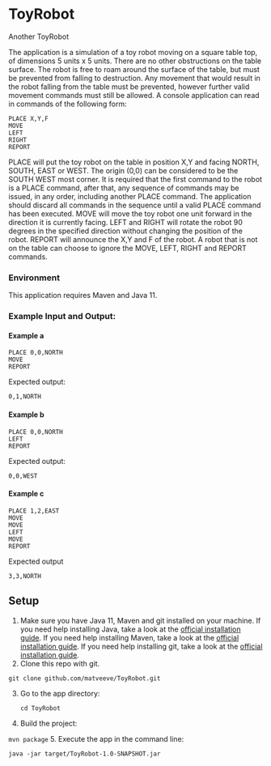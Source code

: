 # ToyRobot
Another ToyRobot

The application is a simulation of a toy robot moving on a square table top, of dimensions 5 units x 5 units. There are no
other obstructions on the table surface. The robot is free to roam around the surface of the table, but must be prevented
from falling to destruction. Any movement that would result in the robot falling from the table must be prevented,
however further valid movement commands must still be allowed.
A console application can read in commands of the following form:

```
PLACE X,Y,F
MOVE
LEFT
RIGHT
REPORT
```
PLACE will put the toy robot on the table in position X,Y and facing NORTH, SOUTH, EAST or WEST. The origin (0,0)
can be considered to be the SOUTH WEST most corner. It is required that the first command to the robot is a PLACE
command, after that, any sequence of commands may be issued, in any order, including another PLACE command. The
application should discard all commands in the sequence until a valid PLACE command has been executed.
MOVE will move the toy robot one unit forward in the direction it is currently facing.
LEFT and RIGHT will rotate the robot 90 degrees in the specified direction without changing the position of the robot.
REPORT will announce the X,Y and F of the robot. 
A robot that is not on the table can choose to ignore the MOVE, LEFT, RIGHT and REPORT commands.

### Environment
This application requires Maven and Java 11.

### Example Input and Output:

#### Example a

    PLACE 0,0,NORTH
    MOVE
    REPORT

Expected output:

    0,1,NORTH

#### Example b

    PLACE 0,0,NORTH
    LEFT
    REPORT

Expected output:

    0,0,WEST

#### Example c

    PLACE 1,2,EAST
    MOVE
    MOVE
    LEFT
    MOVE
    REPORT

Expected output

    3,3,NORTH

## Setup

1. Make sure you have Java 11, Maven and git installed on your machine. 
If you need help installing Java, take a look at the [official installation guide](https://docs.aws.amazon.com/corretto/latest/corretto-11-ug/windows-7-install.html).
If you need help installing Maven, take a look at the [official installation guide](https://maven.apache.org/install.html).
If you need help installing git, take a look at the [official installation guide](https://git-scm.com/book/en/v2/Getting-Started-Installing-Git).
2. Clone this repo with git.
```
git clone github.com/matveeve/ToyRobot.git
```
3. Go to the app directory:

   ```cd ToyRobot```
4. Build the project:

 ```mvn package```
5. Execute the app in the command line:

```java -jar target/ToyRobot-1.0-SNAPSHOT.jar```
